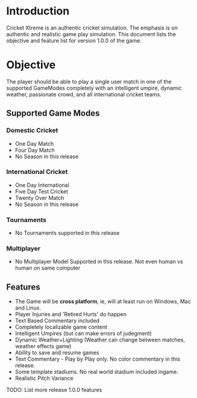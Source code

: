 # Introduction #
Cricket Xtreme is an authentic cricket simulation. The emphasis is on authentic and realistic game play simulation. This document lists the objective and feature list for version 1.0.0 of the game.

# Objective #
The player should be able to play a single user match in one of the supported GameModes completely with an intelligent umpire, dynamic weather, passionate crowd, and all international cricket teams.

## Supported Game Modes ##
### Domestic Cricket ###
  * One Day Match
  * Four Day Match
  * No Season in this release
### International Cricket ###
  * One Day International
  * Five Day Test Cricket
  * Twenty Over Match
  * No Season in this release
### Tournaments ###
  * No Tournaments supported in this release
### Multiplayer ###
  * No Multiplayer Model Supported in this release. Not even human vs human on same computer

## Features ##
  * The Game will be **cross platform**, ie, will at least run on Windows, Mac and Linux.
  * Player Injuries and 'Retired Hurts' do happen
  * Text Based Commentary included
  * Completely localizable game content
  * Intelligent Umpires (but can make errors of judegment)
  * Dynamic Weather+Lighting (Weather can change between matches, weather effects game)
  * Ability to save and resume games
  * Text Commentary - Play by Play only. No color commentary in this release.
  * Some template stadiums. No real world stadium included ingame.
  * Realistic Pitch Variance

TODO: List more release 1.0.0 features
